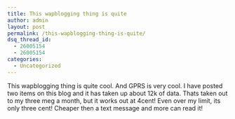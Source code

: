 ```yaml
---
title: This wapblogging thing is quite
author: admin
layout: post
permalink: /this-wapblogging-thing-is-quite/
dsq_thread_id:
  - 26005154
  - 26005154
categories:
  - Uncategorized
---
```

This wapblogging thing is quite cool. And GPRS is very cool. I have posted two items on this blog and it has taken up about 12k of data. Thats taken out to my three meg a month, but it works out at 4cent! Even over my limit, its only three cent! Cheaper then a text message and more can read it!